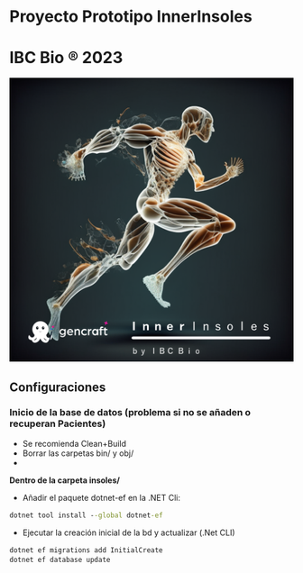 ﻿# Proyecto Prototipo InnerInsoles
# IBC Bio :registered: 2023

![Bio](Images/bio.png)

## Configuraciones

### Inicio de la base de datos (problema si no se añaden o recuperan Pacientes)
- Se recomienda Clean+Build
- Borrar las carpetas bin/ y obj/
- 
**Dentro de la carpeta insoles/**

- Añadir el paquete dotnet-ef en la .NET Cli:

```cmd
dotnet tool install --global dotnet-ef
```
- Ejecutar la creación inicial de la bd y actualizar (.Net CLI)
```cmd
dotnet ef migrations add InitialCreate
dotnet ef database update
```
